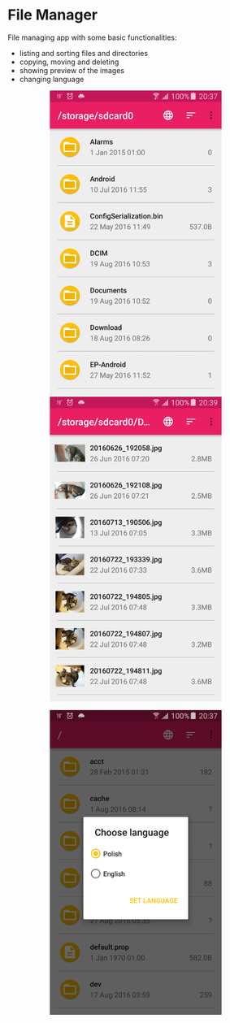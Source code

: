 # File Manager

File managing app with some basic functionalities:
  - listing and sorting files and directories
  - copying, moving and deleting
  - showing preview of the images
  - changing language
  
  
<p align="center">
    <img src="screenshots/file_list.png" alt="File list" height="600" />
    <img src="screenshots/preview.png" alt="preview" height="600" />
</p>

<p align="center">
    <img src="screenshots/choose_language.png" alt="choose language" height="600" />
</p>
